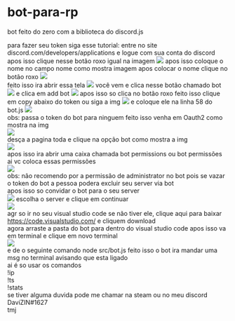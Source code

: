 # bot-para-rp
bot feito do zero com a biblioteca do discord.js 

para fazer seu token siga esse tutorial:
entre no site discord.com/developers/applications e logue com sua conta do discord apos isso clique nesse botão roxo igual na imagem 
<img src="https://cdn.discordapp.com/attachments/821723681935065118/873164627272425492/test.png">
apos isso coloque o nome no campo nome como mostra imagem apos colocar o nome clique no botão roxo
<img src="https://cdn.discordapp.com/attachments/821723681935065118/873164995876233287/unknown.png"> 
<br>
feito isso ira abrir essa tela 
<img src="https://cdn.discordapp.com/attachments/821723681935065118/873165803166527508/unknown.png"> 
você vem e clica nesse botão chamado bot 
<img src="https://cdn.discordapp.com/attachments/821723681935065118/873166244684132434/test.png">
e clica em add bot 
<img src="https://cdn.discordapp.com/attachments/821723681935065118/873166673782407168/test.png">
apos isso so clica no botão roxo feito isso clique em copy abaixo do token ou siga a img 
<img src="https://cdn.discordapp.com/attachments/821723681935065118/873167210816868392/unknown1.png">
e coloque ele na linha 58 do bot.js
<img src="https://cdn.discordapp.com/attachments/821723681935065118/873167866210426900/unknown.png">
<br>
obs: passa o token do bot para ninguem 
feito isso venha em Oauth2 como mostra na img 
<br>
<img src="https://cdn.discordapp.com/attachments/821723681935065118/873169029966204948/unknown.png">
<br>
desça a pagina toda e clique na opção bot como mostra a img 
<br>
<img src="https://cdn.discordapp.com/attachments/821723681935065118/873169882533998613/unknown3.png">
<br>
apos isso ira abrir uma caixa chamada bot permissions ou bot permissões ai vc coloca essas permissões
<br>
<img src="https://cdn.discordapp.com/attachments/821723681935065118/873170844057206805/unknown.png">
<br> 
obs: não recomendo por a permissão de administrator no bot pois se vazar o token do bot a pessoa podera excluir seu server via bot 
<br>
apos isso so convidar o bot para o seu server 
<br>
<img src="https://cdn.discordapp.com/attachments/821723681935065118/873171609563856896/unknown.png">
escolha o server e clique em continuar 
<br>
<img src="https://cdn.discordapp.com/attachments/821723681935065118/873172077400711279/unknown.png">
<br>
agr so ir no seu visual studio code se não tiver ele, clique aqui para baixar https://code.visualstudio.com/ e cliquem download 
<br>
agora arraste a pasta do bot para dentro do visual studio code apos isso va em terminal e clique em novo terminal 
<br>
<img src="https://cdn.discordapp.com/attachments/821723681935065118/873172992325193748/unknown.png">
<br>
e de o seguinte comando node src/bot.js feito isso o bot ira mandar uma msg no terminal avisando que esta ligado 
<br>
ai é so usar os comandos 
<br>
!ip
<br> 
!ts
<br> 
!stats 
<br> 
se tiver alguma duvida pode me chamar na steam ou no meu discord DaviZIN#1627
<br>
tmj 
